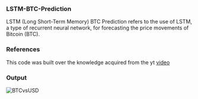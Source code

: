 ### LSTM-BTC-Prediction
LSTM (Long Short-Term Memory) BTC Prediction refers to the use of LSTM, a type of recurrent neural network, for forecasting the price movements of Bitcoin (BTC). 
### References 
This code was built over the knowledge acquired from the yt [video](https://www.youtube.com/watch?v=GFSiL6zEZF0)
### Output
![BTCvsUSD](https://github.com/SadhaSivamx/LSTM-BTC-Prediction/assets/106687593/eca3c658-c683-4626-b412-e7407c9f33a5)
